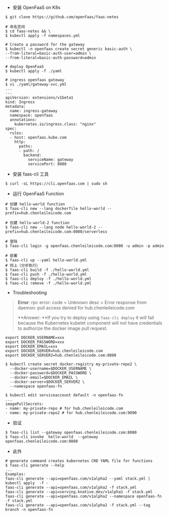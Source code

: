 - 安装 OpenFaaS on K8s

```
$ git clone https://github.com/openfaas/faas-netes
```

```
# 命名空间
$ cd faas-netes && \
$ kubectl apply -f namespaces.yml
```

```
# Create a password for the gateway
$ kubectl -n openfaas create secret generic basic-auth \
--from-literal=basic-auth-user=admin \
--from-literal=basic-auth-password=admin
```

```
# deploy OpenFaaS
$ kubectl apply -f ./yaml
```

```
# ingress openfaas gateway
$ vi ./yaml/gateway-svc.yml
...
---
apiVersion: extensions/v1beta1
kind: Ingress
metadata:
  name: ingress-gateway
  namespace: openfaas
  annotations:
    kubernetes.io/ingress.class: "nginx"
spec:
  rules:
  - host: openfaas.kube.com
    http:
      paths:
      - path: /
        backend:
          serviceName: gateway
          servicePort: 8080
```

- 安装  faas-cli 工具

```
$ curl -sL https://cli.openfaas.com | sudo sh
```

- 运行 OpenFaaS Function

```
# 创建 hello-world function
$ faas-cli new --lang dockerfile hello-world --prefix=hub.chenleileicode.com

# 创建 hello-world-2 function
$ faas-cli new --lang node hello-world-2 --prefix=hub.chenleileicode.com:8080/serverless
```

```
# 登陆
$ faas-cli login -g openfaas.chenleileicode.com:8080 -u admin -p admin
```

```
# 部署
$ faas-cli up --yaml hello-world.yml
# 同上（分步执行）
$ faas-cli build -f ./hello-world.yml
$ faas-cli push -f ./hello-world.yml
$ faas-cli deploy -f ./hello-world.yml
$ faas-cli remove -f ./hello-world.yml
```

- Troubleshooting

> **Error**: rpc error: code = Unknown desc = Error response from daemon: pull access denied for hub.chenleileicode.com
>
> **Answer: **If you try to deploy using `faas-cli deploy` it will fail because the Kubernetes kubelet component will not have credentials to authorize the docker image pull request.

```
export DOCKER_USERNAME=xxx
export DOCKER_PASSWORD=xxx
export DOCKER_EMAIL=xxx
export DOCKER_SERVER=hub.chenleileicode.com
export DOCKER_SERVER2=hub.chenleileicode.com:8080

$ kubectl create secret docker-registry my-private-repo2 \
  --docker-username=$DOCKER_USERNAME \
  --docker-password=$DOCKER_PASSWORD \
  --docker-email=$DOCKER_EMAIL \
  --docker-server=$DOCKER_SERVER2 \
  --namespace openfaas-fn
```

```
$ kubectl edit serviceaccount default -n openfaas-fn
...
imagePullSecrets:
- name: my-private-repo # for hub.chenleileicode.com
- name: my-private-repo2 # for hub.chenleileicode.com:9090
```

- 验证

```
$ faas-cli list --gateway openfaas.chenleileicode.com:8080
$ faas-cli invoke  hello-world  --gateway openfaas.chenleileicode.com:8080
```

- 此外

```
# generate command creates kubernetes CRD YAML file for functions
$ faas-cli generate --help
...
Examples:
faas-cli generate --api=openfaas.com/v1alpha2 --yaml stack.yml | kubectl apply  -f -
faas-cli generate --api=openfaas.com/v1alpha2 -f stack.yml
faas-cli generate --api=serving.knative.dev/v1alpha1 -f stack.yml
faas-cli generate --api=openfaas.com/v1alpha2 --namespace openfaas-fn -f stack.yml
faas-cli generate --api=openfaas.com/v1alpha2 -f stack.yml --tag branch -n openfaas-fn
```
